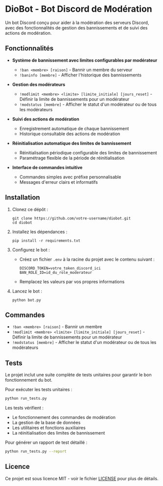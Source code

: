# DioBot - Bot Discord de Modération

Un bot Discord conçu pour aider à la modération des serveurs Discord, avec des fonctionnalités de gestion des bannissements et de suivi des actions de modération.

## Fonctionnalités

- **Système de bannissement avec limites configurables par modérateur**
  - `!ban <membre> [raison]` - Bannir un membre du serveur
  - `!baninfo [membre]` - Afficher l'historique des bannissements
  
- **Gestion des modérateurs**
  - `!modlimit <membre> <limite> [limite_initiale] [jours_reset]` - Définir la limite de bannissements pour un modérateur
  - `!modstatus [membre]` - Afficher le statut d'un modérateur ou de tous les modérateurs
  
- **Suivi des actions de modération**
  - Enregistrement automatique de chaque bannissement
  - Historique consultable des actions de modération
  
- **Réinitialisation automatique des limites de bannissement**
  - Réinitialisation périodique configurable des limites de bannissement
  - Paramétrage flexible de la période de réinitialisation

- **Interface de commandes intuitive**
  - Commandes simples avec préfixe personnalisable
  - Messages d'erreur clairs et informatifs

## Installation

1. Clonez ce dépôt :
   ```
   git clone https://github.com/votre-username/diobot.git
   cd diobot
   ```

2. Installez les dépendances :
   ```
   pip install -r requirements.txt
   ```

3. Configurez le bot :
   - Créez un fichier `.env` à la racine du projet avec le contenu suivant :
     ```
     DISCORD_TOKEN=votre_token_discord_ici
     BAN_ROLE_ID=id_du_role_moderateur
     ```
   - Remplacez les valeurs par vos propres informations

4. Lancez le bot :
   ```
   python bot.py
   ```

## Commandes

- `!ban <membre> [raison]` - Bannir un membre
- `!modlimit <membre> <limite> [limite_initiale] [jours_reset]` - Définir la limite de bannissements pour un modérateur
- `!modstatus [membre]` - Afficher le statut d'un modérateur ou de tous les modérateurs

## Tests

Le projet inclut une suite complète de tests unitaires pour garantir le bon fonctionnement du bot.

Pour exécuter les tests unitaires :
```bash
python run_tests.py
```

Les tests vérifient :
- Le fonctionnement des commandes de modération
- La gestion de la base de données
- Les utilitaires et fonctions auxiliaires
- La réinitialisation des limites de bannissement

Pour générer un rapport de test détaillé :
```bash
python run_tests.py --report
```

## Licence

Ce projet est sous licence MIT - voir le fichier [LICENSE](LICENSE) pour plus de détails. 